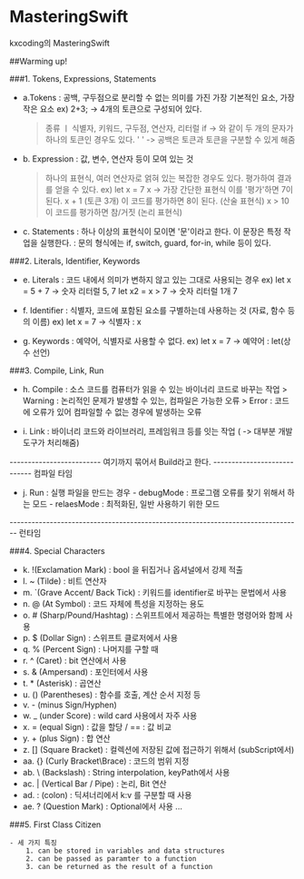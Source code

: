 # MasteringSwift
kxcoding의 MasteringSwift

##Warming up!

###1. Tokens, Expressions, Statements

- a.Tokens
    : 공백, 구두점으로 분리할 수 없는 의미를 가진 가장 기본적인 요소, 가장 작은 요소
        ex) 2+3; -> 4개의 토큰으로 구성되어 있다.
    > 종류 ㅣ 식별자, 키워드, 구두점, 연산자, 리터럴
    > if -> 와 같이 두 개의 문자가 하나의 토큰인 경우도 있다.
    > ' ' -> 공백은 토큰과 토큰을 구분할 수 있게 해줌
- b. Expression
    : 값, 변수, 연산자 등이 모여 있는 것 
    > 하나의 표현식, 여러 연산자로 얽혀 있는 복잡한 경우도 있다.
    > 평가하여 결과를 얻을 수 있다. 
        ex) let x = 7
            x -> 가장 간단한 표현식 이를 '평가'하면 7이 된다.
            x + 1 (토큰 3개) 이 코드를 평가하면 8이 된다. (산술 표현식)
            x &gt; 10 이 코드를 평가하면 참/거짓 (논리 표현식)
- c. Statements
    : 하나 이상의 표현식이 모이면 '문'이라고 한다. 이 문장은 특정 작업을 실행한다. 
    : 문의 형식에는 if, switch, guard, for-in, while 등이 있다.

###2. Literals, Identifier, Keywords

- e. Literals 
    : 코드 내에서 의미가 변하지 않고 있는 그대로 사용되는 경우
        ex) let x = 5 + 7 -> 숫자 리터럴 5, 7 
            let x2 = x > 7 -> 숫자 리터럴 1개 7

- f. Identifier
    : 식별자, 코드에 포함된 요소를 구별하는데 사용하는 것 (자료, 함수 등의 이름)
        ex) let x = 7 -> 식별자 : x

- g. Keywords
    : 예약어, 식별자로 사용할 수 없다. 
        ex) let x = 7 -> 예약어 : let(상수 선언)

###3. Compile, Link, Run

- h. Compile
    : 소스 코드를 컴퓨터가 읽을 수 있는 바이너리 코드로 바꾸는 작업
        > Warning : 논리적인 문제가 발생할 수 있는, 컴파일은 가능한 오류
        > Error : 코드에 오류가 있어 컴파일할 수 없는 경우에 발생하는 오류
    
- i. Link
    : 바이너리 코드와 라이브러리, 프레임워크 등를 잇는 작업 ( -> 대부분 개발 도구가 처리해줌)
    
------------------------- 여기까지 묶어서 Build라고 한다. ---------------------------- 컴파일 타임


- j. Run
    : 실행 파일을 만드는 경우
        - debugMode : 프로그램 오류를 찾기 위해서 하는 모드
        - relaesMode : 최적화된, 일반 사용하기 위한 모드 

-------------------------------------------------------------------------------- 런타임


###4. Special Characters

- k. !(Exclamation Mark) : bool 을 뒤집거나 옵셔널에서 강제 적출
- l. ~ (Tilde) : 비트 연산자
- m. `(Grave Accent/ Back Tick) : 키워드를 identifier로 바꾸는 문법에서 사용
- n. @ (At Symbol) : 코드 자체에 특성을 지정하는 용도
- o. # (Sharp/Pound/Hashtag) : 스위프트에서 제공하는 특별한 명령어와 함께 사용
- p. $ (Dollar Sign) : 스위프트 클로저에서 사용
- q. % (Percent Sign) : 나머지를 구할 때 
- r. ^ (Caret) : bit 연산에서 사용
- s. & (Ampersand) : 포인터에서 사용
- t. * (Asterisk) : 곱연산
- u. () (Parentheses) : 함수를 호출, 계산 순서 지정 등
- v. - (minus Sign/Hyphen)
- w. _ (under Score) : wild card 사용에서 자주 사용 
- x. = (equal Sign) : 값을 할당 / == : 값 비교
- y. + (plus Sign) : 합 연산
- z. [] (Square Bracket) : 컬렉션에 저장된 값에  접근하기 위해서 (subScript에서)
- aa. {} (Curly Bracket\Brace) : 코드의 범위 지정
- ab. \ (Backslash) : String interpolation, keyPath에서 사용
- ac. | (Vertical Bar / Pipe) : 논리, Bit 연산
- ad. : (colon) : 딕셔너리에서 k:v 를 구분할 때 사용
- ae. ? (Question Mark) : Optional에서 사용
...

###5. First Class Citizen

    - 세 가지 특징 
        1. can be stored in variables and data structures
        2. can be passed as paramter to a function
        3. can be returned as the result of a function  
